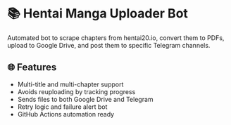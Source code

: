 # 📚 Hentai Manga Uploader Bot

Automated bot to scrape chapters from hentai20.io, convert them to PDFs, upload to Google Drive, and post them to specific Telegram channels.

## 🌐 Features

- Multi-title and multi-chapter support
- Avoids reuploading by tracking progress
- Sends files to both Google Drive and Telegram
- Retry logic and failure alert bot
- GitHub Actions automation ready


